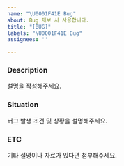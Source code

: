 ```yaml
---
name: "\U0001F41E Bug"
about: Bug 제보 시 사용합니다.
title: "[BUG]"
labels: "\U0001F41E Bug"
assignees: ''

---
```


### Description
설명을 작성해주세요.

### Situation
버그 발생 조건 및 상황을 설명해주세요.

### ETC
기타 설명이나 자료가 있다면 첨부해주세요.
